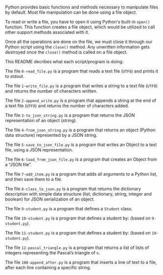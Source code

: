Python provides basic functions and methods necessary to manipulate files by default. 
Most file manipulation can be done using a file object.

To read or write a file, you have to open it using Python's built-in `open()` function.
This function creates a file object, which would be utilized to call other support methods associated with it.

Once all the operations are done on the file, we must close it through our Python script using the `close()` method.
Any unwritten information gets destroyed once the `close()` method is called on a file object.

This README decribes what each script/program is doing:

The file `0-read_file.py` is a program that reads a text file (`UTF8`) and prints it to stdout.

The file `1-write_file.py` is a program that writes a string to a text file (`UTF8`) and returns the number of characters written.

The file `2-append_write.py` is a program that appends a string at the end of a text file (`UTF8`) and returns the number of characters added.

The file `3-to_json_string.py` is a program that returns the JSON representation of an object (string).

The file `4-from_json_string.py` is a program that returns an object (Python data structure) represented by a JSON string.

The file `5-save_to_json_file.py` is a program that writes an Object to a text file, using a JSON representation.

The file `6-load_from_json_file.py` is a program that creates an Object from a “JSON file”.

The file `7-add_item.py` is a program that adds all arguments to a Python list, and then save them to a file.

The file `8-class_to_json.py` is a program that returns the dictionary description with simple data structure (list, dictionary, string, integer and boolean) for JSON serialization of an object.

The file `9-student.py` is a program that defines a `Student` class.

The file `10-student.py` is a program that defines a student by: (based on `9-student.py`).

The file `11-student.py` is a program that defines a student by: (based on `10-student.py`).

The file `12-pascal_triangle.py` is a program that returns a list of lists of integers representing the Pascal’s triangle of `n`.

The file `100-append_after.py` is a program that inserts a line of text to a file, after each line containing a specific string.
